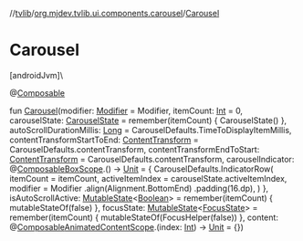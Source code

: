 //[tvlib](../../index.md)/[org.mjdev.tvlib.ui.components.carousel](index.md)/[Carousel](-carousel.md)

# Carousel

[androidJvm]\

@[Composable](https://developer.android.com/reference/kotlin/androidx/compose/runtime/Composable.html)

fun [Carousel](-carousel.md)(modifier: [Modifier](https://developer.android.com/reference/kotlin/androidx/compose/ui/Modifier.html) = Modifier, itemCount: [Int](https://kotlinlang.org/api/latest/jvm/stdlib/kotlin/-int/index.html) = 0, carouselState: [CarouselState](-carousel-state/index.md) = remember(itemCount) { CarouselState() }, autoScrollDurationMillis: [Long](https://kotlinlang.org/api/latest/jvm/stdlib/kotlin/-long/index.html) = CarouselDefaults.TimeToDisplayItemMillis, contentTransformStartToEnd: [ContentTransform](https://developer.android.com/reference/kotlin/androidx/compose/animation/ContentTransform.html) = CarouselDefaults.contentTransform, contentTransformEndToStart: [ContentTransform](https://developer.android.com/reference/kotlin/androidx/compose/animation/ContentTransform.html) = CarouselDefaults.contentTransform, carouselIndicator: @[Composable](https://developer.android.com/reference/kotlin/androidx/compose/runtime/Composable.html)[BoxScope](https://developer.android.com/reference/kotlin/androidx/compose/foundation/layout/BoxScope.html).() -&gt; [Unit](https://kotlinlang.org/api/latest/jvm/stdlib/kotlin/-unit/index.html) = {
        CarouselDefaults.IndicatorRow(
            itemCount = itemCount,
            activeItemIndex = carouselState.activeItemIndex,
            modifier = Modifier
                .align(Alignment.BottomEnd)
                .padding(16.dp),
        )
    }, isAutoScrollActive: [MutableState](https://developer.android.com/reference/kotlin/androidx/compose/runtime/MutableState.html)&lt;[Boolean](https://kotlinlang.org/api/latest/jvm/stdlib/kotlin/-boolean/index.html)&gt; = remember(itemCount) { mutableStateOf(false) }, focusState: [MutableState](https://developer.android.com/reference/kotlin/androidx/compose/runtime/MutableState.html)&lt;[FocusState](https://developer.android.com/reference/kotlin/androidx/compose/ui/focus/FocusState.html)&gt; = remember(itemCount) { mutableStateOf(FocusHelper(false)) }, content: @[Composable](https://developer.android.com/reference/kotlin/androidx/compose/runtime/Composable.html)[AnimatedContentScope](https://developer.android.com/reference/kotlin/androidx/compose/animation/AnimatedContentScope.html).(index: [Int](https://kotlinlang.org/api/latest/jvm/stdlib/kotlin/-int/index.html)) -&gt; [Unit](https://kotlinlang.org/api/latest/jvm/stdlib/kotlin/-unit/index.html) = {})
